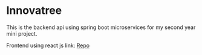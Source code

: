 # Innovatree

This is the backend api using spring boot microservices for my second year mini project.

Frontend using react js link: [Repo](https://github.com/Navin3d/Innovatree-React)
